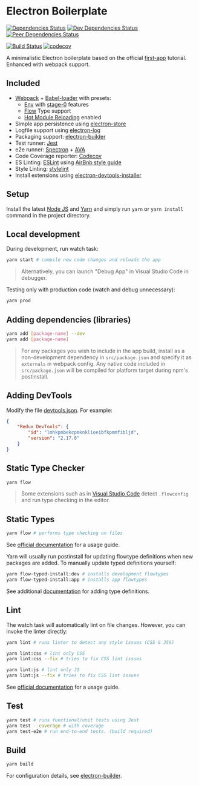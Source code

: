 # Electron Boilerplate

[![Dependencies Status](https://david-dm.org/psychobolt/electron-boilerplate.svg)](https://david-dm.org/psychobolt/electron-boilerplate)
[![Dev Dependencies Status](https://david-dm.org/psychobolt/electron-boilerplate/dev-status.svg)](https://david-dm.org/psychobolt/electron-boilerplate?type=dev)
[![Peer Dependencies Status](https://david-dm.org/psychobolt/electron-boilerplate/peer-status.svg)](https://david-dm.org/psychobolt/electron-boilerplate?type=peer)

[![Build Status](https://travis-ci.com/psychobolt/electron-boilerplate.svg?branch=master)](https://travis-ci.com/psychobolt/electron-boilerplate)
[![codecov](https://codecov.io/gh/psychobolt/electron-boilerplate/branch/master/graph/badge.svg)](https://codecov.io/gh/psychobolt/electron-boilerplate)

A minimalistic Electron boilerplate based on the official [first-app](https://electronjs.org/docs/tutorial/first-app) tutorial. Enhanced with webpack support.

## Included

- [Webpack](https://webpack.js.org/) + [Babel-loader](https://webpack.js.org/loaders/babel-loader/) with presets:
  - [Env](https://babeljs.io/docs/plugins/preset-env/) with [stage-0](https://github.com/babel/babel/tree/master/packages/babel-preset-stage-0) features 
  - [Flow](https://flow.org/) Type support
  - [Hot Module Reloading](https://webpack.js.org/guides/hot-module-replacement/) enabled
- Simple app persistence using [electron-store](https://github.com/sindresorhus/electron-store#readme)
- Logfile support using [electron-log](https://github.com/megahertz/electron-log)
- Packaging support: [electron-builder](https://github.com/electron-userland/electron-builder)
- Test runner: [Jest](https://facebook.github.io/jest)
- e2e runner: [Spectron](https://electron.atom.io/spectron/) + [AVA](https://github.com/avajs/ava)
- Code Coverage reporter: [Codecov](https://codecov.io/)
- ES Linting: [ESLint](http://eslint.org/) using [AirBnb style guide](https://github.com/airbnb/javascript)
- Style Linting: [stylelint](https://stylelint.io)
- Install extensions using [electron-devtools-installer](https://github.com/MarshallOfSound/electron-devtools-installer)

## Setup

Install the latest [Node JS](https://nodejs.org/) and [Yarn](https://yarnpkg.com) and simply run ```yarn``` or ```yarn install``` command in the project directory.

## Local development

During development, run watch task:
```sh
yarn start # compile new code changes and reloads the app
```

> Alternatively, you can launch "Debug App" in Visual Studio Code in debugger.

Testing only with production code (watch and debug unnecessary):

```sh
yarn prod
```

## Adding dependencies (libraries)

```sh
yarn add [package-name] --dev
yarn add [package-name]
```

>  For any packages you wish to include in the app build, install as a non-development dependency in ```src/package.json``` and specify it as ```externals``` in webpack config. Any native code included in ```src/package.json``` will be compiled for platform target during npm's postinstall.

## Adding DevTools

Modify the file [devtools.json](devtools.json). For example:
```json
{
    "Redux DevTools": {
        "id": "lmhkpmbekcpmknklioeibfkpmmfibljd",
        "version": "2.17.0"
    }
}
```

## Static Type Checker

```sh
yarn flow
```

> Some extensions such as in [Visual Studio Code](https://marketplace.visualstudio.com/items?itemName=flowtype.flow-for-vscode) detect ```.flowconfig``` and run type checking in the editor.

## Static Types

```sh
yarn flow # performs type checking on files
```

See [official documentation](https://flow.org/) for a usage guide.

Yarn will usually run postinstall for updating flowtype definitions when new packages are added. To manually update typed definitions yourself:

```sh
yarn flow-typed-install:dev # installs development flowtypes
yarn flow-typed-install:app # installs app flowtypes
```

See additional [documentation](https://github.com/flowtype/flow-typed) for adding type definitions.

## Lint

The watch task will automatically lint on file changes. However, you can invoke the linter directly:

```sh
yarn lint # runs linter to detect any style issues (CSS & JSS)

yarn lint:css # lint only CSS
yarn lint:css --fix # tries to fix CSS lint issues

yarn lint:js # lint only JS
yarn lint:js --fix # tries to fix CSS lint issues
```

See [official documentation](https://eslint.org/) for a usage guide.

## Test

```sh
yarn test # runs functional/unit tests using Jest
yarn test --coverage # with coverage
yarn test-e2e # run end-to-end tests. (build required)
```

## Build

```sh
yarn build
```

For configuration details, see [electron-builder](https://github.com/electron-userland/electron-builder).
